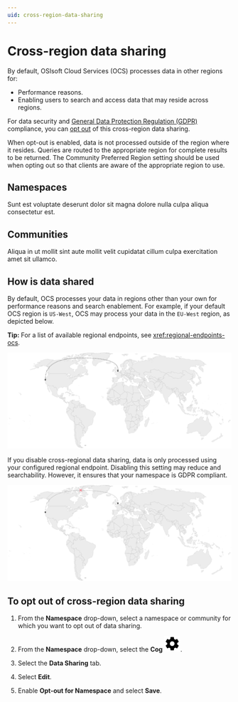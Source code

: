```yaml
---
uid: cross-region-data-sharing
---
```


# Cross-region data sharing

By default, OSIsoft Cloud Services (OCS) processes data in other regions for:

- Performance reasons. 
- Enabling users to search and access data that may reside across regions. 

For data security and [General Data Protection Regulation (GDPR)](https://gdpr-info.eu/) compliance, you can [opt out](#to-opt-out-of-cross-region-data-sharing) of this cross-region data sharing. 

When opt-out is enabled, data is not processed outside of the region where it resides. Queries are routed to the appropriate region for complete results to be returned. The Community Preferred Region setting should be used when opting out so that clients are aware of the appropriate region to use.

## Namespaces

<!-- Help wanted -->

Sunt est voluptate deserunt dolor sit magna dolore nulla culpa aliqua consectetur est.

## Communities

<!-- Help wanted -->

Aliqua in ut mollit sint aute mollit velit cupidatat cillum culpa exercitation amet sit ullamco.

## How is data shared

By default, OCS processes your data in regions other than your own for performance reasons and search enablement. For example, if your default OCS region is `US-West`, OCS may process your data in the `EU-West` region, as depicted below.

**Tip:** For a list of available regional endpoints, see <xref:regional-endpoints-ocs>.

![Cross-region data sharing enabled](./_images/cross-region-data-sharing.drawio.svg)

If you disable cross-regional data sharing, data is only processed using your configured regional endpoint. Disabling this setting may reduce and searchability. However, it ensures that your namespace is GDPR compliant.

![Cross-region data sharing disabled](./_images/cross-region-data-sharing-disabled.drawio.svg)

## To opt out of cross-region data sharing

1. From the **Namespace** drop-down, select a namespace or community for which you want to opt out of data sharing. 

1. From the **Namespace** drop-down, select the **Cog** ![Cog](./_icons/default/cog.svg).

1. Select the **Data Sharing** tab.

1. Select **Edit**. 

1. Enable **Opt-out for Namespace** and select **Save**.